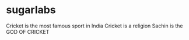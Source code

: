 # sugarlabs
Cricket is the most famous sport in India
Cricket is a religion
Sachin is the GOD OF CRICKET
